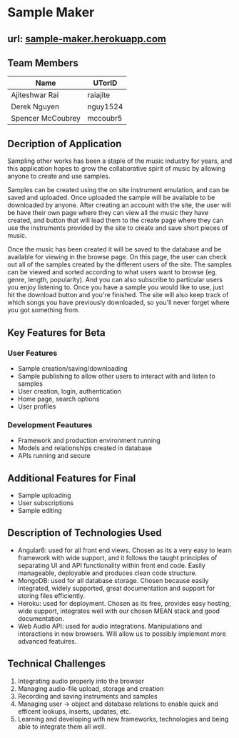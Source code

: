 # Sample Maker

## url: [sample-maker.herokuapp.com](https://sample-maker.herokuapp.com)
## Team Members
Name | UTorID
--- | ---
Ajiteshwar Rai | raiajite
Derek Nguyen | nguy1524
Spencer McCoubrey | mccoubr5

## Decription of Application
Sampling other works has been a staple of the music industry for years, and this application hopes to grow the collaborative spirit of music by allowing anyone to create and use samples.

Samples can be created using the on site instrument emulation, and can be saved and uploaded. Once uploaded the sample will be available to be downloaded by anyone.
After creating an account with the site, the user will be have their own page where they can view all the music they have created, and button that will lead them to the create page where they can use the instruments provided by the site to create and save short pieces of music.

Once the music has been created it will be saved to the database and be available for viewing in the browse page. On this page, the user can check out all of the samples created by the different users of the site. The samples can be viewed and sorted according to what users want to browse (eg. genre, length, popularity). And you can also subscribe to particular users you enjoy listening to. Once you have a sample you would like to use, just hit the download button and you're finished. The site will also keep track of which songs you have previously downloaded, so you'll never forget where you got something from.

## Key Features for Beta

### User Features
- Sample creation/saving/downloading
- Sample publishing to allow other users to interact with and listen to samples
- User creation, login, authentication
- Home page, search options
- User profiles

### Development Feautures
- Framework and production environment running
- Models and relationships created in database
- APIs running and secure

## Additional Features for Final
- Sample uploading
- User subscriptions
- Sample editing

## Description of Technologies Used
- Angular6: used for all front end views. Chosen as its a very easy to learn framework with wide support, and it follows the taught principles of separating UI and API functionality within front end code. Easily manageable, deployable and produces clean code structure.
- MongoDB: used for all database storage. Chosen because easily integrated, widely supported, great documentation and support for storing files efficiently.
- Heroku: used for deployment. Chosen as its free, provides easy hosting, wide support, integrates well with our chosen MEAN stack and good documentation.
- Web Audio API: used for audio integrations. Manipulations and interactions in new browsers. Will allow us to possibly implement more advanced featuires.

## Technical Challenges

1. Integrating audio properly into the browser
2. Managing audio-file upload, storage and creation
3. Recording and saving instruments and samples
4. Managing user -> object and database relations to enable quick and efficent lookups, inserts, updates, etc.
5. Learning and developing with new frameworks, technologies and being able to integrate them all well.
